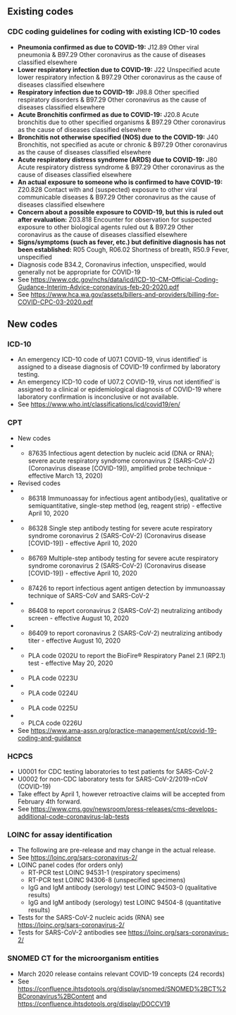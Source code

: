 ## Existing codes

### CDC coding guidelines for coding with existing ICD-10 codes
* **Pneumonia confirmed as due to COVID-19:** J12.89 Other viral pneumonia & B97.29 Other coronavirus as the cause of diseases classified elsewhere
* **Lower respiratory infection due to COVID-19:** J22 Unspecified acute lower respiratory infection & B97.29 Other coronavirus as the cause of diseases classified elsewhere
* **Respiratory infection due to COVID-19:** J98.8 Other specified respiratory disorders & B97.29 Other coronavirus as the cause of diseases classified elsewhere
* **Acute Bronchitis confirmed as due to COVID-19:** J20.8 Acute bronchitis due to other specified organisms & B97.29 Other coronavirus as the cause of diseases classified elsewhere
* **Bronchitis not otherwise specified (NOS) due to the COVID-19:** J40 Bronchitis, not specified as acute or chronic & B97.29 Other coronavirus as the cause of diseases classified elsewhere
* **Acute respiratory distress syndrome (ARDS) due to COVID-19:** J80 Acute respiratory distress syndrome & B97.29 Other coronavirus as the cause of diseases classified elsewhere
* **An actual exposure to someone who is confirmed to have COVID-19:** Z20.828 Contact with and (suspected) exposure to other viral communicable diseases & B97.29 Other coronavirus as the cause of diseases classified elsewhere
* **Concern about a possible exposure to COVID-19, but this is ruled out after evaluation:** Z03.818 Encounter for observation for suspected exposure to other biological agents ruled out & B97.29 Other coronavirus as the cause of diseases classified elsewhere
* **Signs/symptoms (such as fever, etc.) but definitive diagnosis has not been established:** R05 Cough, R06.02 Shortness of breath, R50.9 Fever, unspecified
* Diagnosis code B34.2, Coronavirus infection, unspecified, would generally not be appropriate for COVID-19
* See https://www.cdc.gov/nchs/data/icd/ICD-10-CM-Official-Coding-Gudance-Interim-Advice-coronavirus-feb-20-2020.pdf
* See https://www.hca.wa.gov/assets/billers-and-providers/billing-for-COVID-CPC-03-2020.pdf



## New codes

### ICD-10
* An emergency ICD-10 code of U07.1 COVID-19, virus identified’ is assigned to a disease diagnosis of COVID-19 confirmed by laboratory testing.
* An emergency ICD-10 code of U07.2 COVID-19, virus not identified’ is assigned to a clinical or epidemiological diagnosis of COVID-19 where laboratory confirmation is inconclusive or not available.
* See https://www.who.int/classifications/icd/covid19/en/

### CPT
* New codes
* * 87635 Infectious agent detection by nucleic acid (DNA or RNA); severe acute respiratory syndrome coronavirus 2 (SARS-CoV-2) (Coronavirus disease [COVID-19]), amplified
probe technique - effective March 13, 2020)
* Revised codes
* * 86318 Immunoassay for infectious agent antibody(ies), qualitative or semiquantitative, single-step method (eg, reagent strip) - effective April 10, 2020
* * 86328 Single step antibody testing for severe acute respiratory syndrome coronavirus 2 (SARS-CoV-2) (Coronavirus disease [COVID-19]) - effective April 10, 2020
* * 86769 Multiple-step antibody testing for severe acute respiratory syndrome coronavirus 2 (SARS-CoV-2) (Coronavirus disease [COVID-19]) - effective April 10, 2020
* * 87426 to report infectious agent antigen detection by immunoassay technique of SARS-CoV and SARS-CoV-2
* * 86408 to report coronavirus 2 (SARS-CoV-2) neutralizing antibody screen - effective August 10, 2020
* * 86409 to report coronavirus 2 (SARS-CoV-2) neutralizing antibody titer - effective August 10, 2020
* * PLA code 0202U to report the BioFire® Respiratory Panel 2.1 (RP2.1) test - effective May 20, 2020
* * PLA code 0223U 
* * PLA code 0224U
* * PLA code 0225U
* * PLCA code 0226U
* See https://www.ama-assn.org/practice-management/cpt/covid-19-coding-and-guidance

### HCPCS
* U0001 for CDC testing laboratories to test patients for SARS-CoV-2
* U0002 for non-CDC laboratory tests for SARS-CoV-2/2019-nCoV (COVID-19)
* Take effect by April 1, however retroactive claims will be accepted from February 4th forward.
* See https://www.cms.gov/newsroom/press-releases/cms-develops-additional-code-coronavirus-lab-tests

### LOINC for assay identification
* The following are pre-release and may change in the actual release. 
* See https://loinc.org/sars-coronavirus-2/
* LOINC panel codes (for orders only)
  * RT-PCR test LOINC 94531-1 (respiratory specimens)
  * RT-PCR test LOINC 94306-8 (unspecified specimens)
  * IgG and IgM antibody (serology) test LOINC 94503-0 (qualitative results)
  * IgG and IgM antibody (serology) test LOINC 94504-8 (quantitative results)
* Tests for the SARS-CoV-2 nucleic acids (RNA) see https://loinc.org/sars-coronavirus-2/
* Tests for SARS-CoV-2 antibodies see https://loinc.org/sars-coronavirus-2/

### SNOMED CT for the microorganism entities
* March 2020 release contains relevant COVID-19 concepts (24 records)
* See https://confluence.ihtsdotools.org/display/snomed/SNOMED%2BCT%2BCoronavirus%2BContent and https://confluence.ihtsdotools.org/display/DOCCV19


